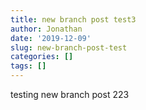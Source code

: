 ```yaml
---
title: new branch post test3
author: Jonathan
date: '2019-12-09'
slug: new-branch-post-test
categories: []
tags: []
---
```


testing new branch post 223
